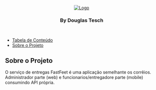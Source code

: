 <!-- LOGO -->
<br />
<p align="center">
  <a href="https://rocketseat.com.br">
    <img src="https://i.imgur.com/UP8yGBg.png" alt="Logo">
  </a>

  <h3 align="center">By Douglas Tesch</h3>
</p>
<br />

- [Tabela de Conteúdo](#tabela-de-conte%C3%BAdo)
- [Sobre o Projeto](#sobre-o-projeto)

<!-- ABOUT THE PROJECT -->

## Sobre o Projeto

O serviço de entregas FastFeet é uma aplicação semelhante os corrêios. Administrador parte (web) e funcionarios/entregadore parte (mobile) consumindo API própria.
